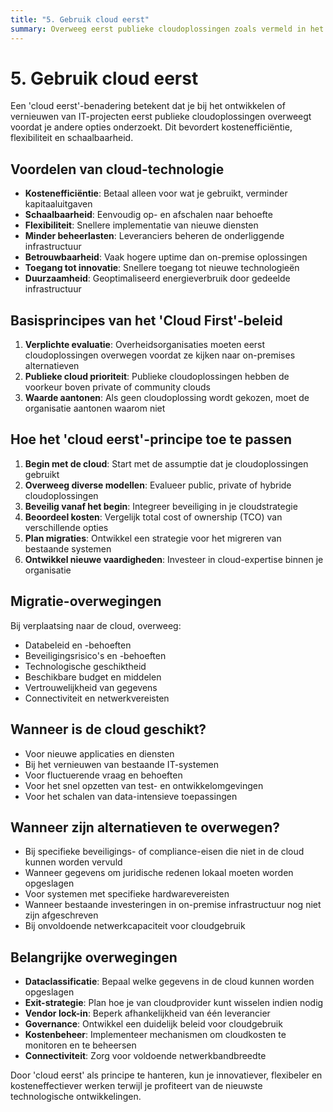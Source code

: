 ```yaml
---
title: "5. Gebruik cloud eerst"
summary: Overweeg eerst publieke cloudoplossingen zoals vermeld in het Cloud First-beleid.
---
```


# 5. Gebruik cloud eerst

Een 'cloud eerst'-benadering betekent dat je bij het ontwikkelen of vernieuwen van IT-projecten eerst publieke cloudoplossingen overweegt voordat je andere opties onderzoekt. Dit bevordert kostenefficiëntie, flexibiliteit en schaalbaarheid.

## Voordelen van cloud-technologie

- **Kostenefficiëntie**: Betaal alleen voor wat je gebruikt, verminder kapitaaluitgaven
- **Schaalbaarheid**: Eenvoudig op- en afschalen naar behoefte
- **Flexibiliteit**: Snellere implementatie van nieuwe diensten
- **Minder beheerlasten**: Leveranciers beheren de onderliggende infrastructuur
- **Betrouwbaarheid**: Vaak hogere uptime dan on-premise oplossingen
- **Toegang tot innovatie**: Snellere toegang tot nieuwe technologieën
- **Duurzaamheid**: Geoptimaliseerd energieverbruik door gedeelde infrastructuur

## Basisprincipes van het 'Cloud First'-beleid

1. **Verplichte evaluatie**: Overheidsorganisaties moeten eerst cloudoplossingen overwegen voordat ze kijken naar on-premises alternatieven
2. **Publieke cloud prioriteit**: Publieke cloudoplossingen hebben de voorkeur boven private of community clouds
3. **Waarde aantonen**: Als geen cloudoplossing wordt gekozen, moet de organisatie aantonen waarom niet

## Hoe het 'cloud eerst'-principe toe te passen

1. **Begin met de cloud**: Start met de assumptie dat je cloudoplossingen gebruikt
2. **Overweeg diverse modellen**: Evalueer public, private of hybride cloudoplossingen
3. **Beveilig vanaf het begin**: Integreer beveiliging in je cloudstrategie
4. **Beoordeel kosten**: Vergelijk total cost of ownership (TCO) van verschillende opties
5. **Plan migraties**: Ontwikkel een strategie voor het migreren van bestaande systemen
6. **Ontwikkel nieuwe vaardigheden**: Investeer in cloud-expertise binnen je organisatie

## Migratie-overwegingen

Bij verplaatsing naar de cloud, overweeg:
- Databeleid en -behoeften
- Beveiligingsrisico's en -behoeften
- Technologische geschiktheid
- Beschikbare budget en middelen
- Vertrouwelijkheid van gegevens
- Connectiviteit en netwerkvereisten

## Wanneer is de cloud geschikt?

- Voor nieuwe applicaties en diensten
- Bij het vernieuwen van bestaande IT-systemen
- Voor fluctuerende vraag en behoeften
- Voor het snel opzetten van test- en ontwikkelomgevingen
- Voor het schalen van data-intensieve toepassingen

## Wanneer zijn alternatieven te overwegen?

- Bij specifieke beveiligings- of compliance-eisen die niet in de cloud kunnen worden vervuld
- Wanneer gegevens om juridische redenen lokaal moeten worden opgeslagen
- Voor systemen met specifieke hardwarevereisten
- Wanneer bestaande investeringen in on-premise infrastructuur nog niet zijn afgeschreven
- Bij onvoldoende netwerkcapaciteit voor cloudgebruik

## Belangrijke overwegingen

- **Dataclassificatie**: Bepaal welke gegevens in de cloud kunnen worden opgeslagen
- **Exit-strategie**: Plan hoe je van cloudprovider kunt wisselen indien nodig
- **Vendor lock-in**: Beperk afhankelijkheid van één leverancier
- **Governance**: Ontwikkel een duidelijk beleid voor cloudgebruik
- **Kostenbeheer**: Implementeer mechanismen om cloudkosten te monitoren en te beheersen
- **Connectiviteit**: Zorg voor voldoende netwerkbandbreedte

Door 'cloud eerst' als principe te hanteren, kun je innovatiever, flexibeler en kosteneffectiever werken terwijl je profiteert van de nieuwste technologische ontwikkelingen.
